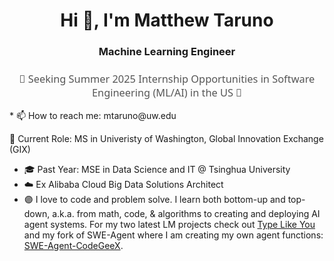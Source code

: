 <h1 align="center">Hi 👋, I'm Matthew Taruno</h1>
<h3 align="center">Machine Learning Engineer</h3>

<h3 align="center" style="font-family: 'Segoe UI', Tahoma, Geneva, Verdana, sans-serif; font-weight: normal; color: #555;">🚀 Seeking Summer 2025 Internship Opportunities in Software Engineering (ML/AI) in the US 🌟</h3>
* 📫 How to reach me: mtaruno@uw.edu
<!--
**mtaruno/mtaruno** is a ✨ _special_ ✨ repository because its `README.md` (this file) appears on your GitHub profile.
-->

🔭 Current Role: MS in Univeristy of Washington, Global Innovation Exchange (GIX)
- 🎓 Past Year: MSE in Data Science and IT @ Tsinghua University
- ☁️ Ex Alibaba Cloud Big Data Solutions Architect
- 🟣 I love to code and problem solve. I learn both bottom-up and top-down, a.k.a. from math, code, & algorithms to creating and deploying AI agent systems. For my two latest LM projects check out [Type Like You](https://github.com/mtaruno/type-like-you) and my fork of SWE-Agent where I am creating my own agent functions: [SWE-Agent-CodeGeeX](https://github.com/mtaruno/SWE-Agent-codegeex). 

<!-- <h3 align="left">Tools and Frameworks:</h3> -->
<!-- <a href="https://www.tensorflow.org" target="_blank"> -->
